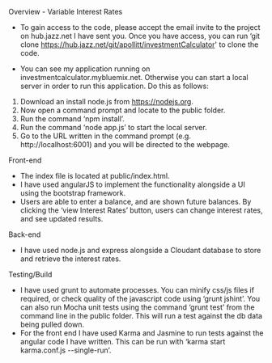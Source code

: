 Overview - Variable Interest Rates

- To gain access to the code, please accept the email invite to the project on hub.jazz.net I have sent you. Once you have access, you can run ‘git clone https://hub.jazz.net/git/apollitt/investmentCalculator' to clone the code.

- You can see my application running on investmentcalculator.mybluemix.net.
Otherwise you can start a local server in order to run this application. Do this as follows:
1. Download an install node.js from https://nodejs.org.
2. Now open a command prompt and locate to the public folder.
3. Run the command ‘npm install’.
3. Run the command ‘node app.js’ to start the local server.
4. Go to the URL written in the command prompt (e.g. http://localhost:6001) and you will be directed to the webpage.

Front-end
- The index file is located at public/index.html.
- I have used angularJS to implement the functionality alongside a UI using the bootstrap framework.
- Users are able to enter a balance, and are shown future balances. By clicking the ‘view Interest Rates’ button, users can change interest rates, and see updated results.

Back-end
- I have used node.js and express alongside a Cloudant database to store and retrieve the interest rates.

Testing/Build
- I have used grunt to automate processes. You can minify css/js files if required, or check quality of the javascript code using ‘grunt jshint’. You can also run Mocha unit tests using the command ‘grunt test’ from the command line in the public folder. This will run a test against the db data being pulled down.
- For the front end I have used Karma and Jasmine to run tests against the angular code I have written. This can be run with ‘karma start karma.conf.js --single-run’.

